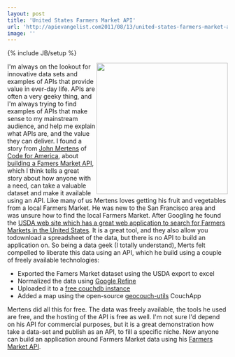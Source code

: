 ```yaml
---
layout: post
title: 'United States Farmers Market API'
url: 'http://apievangelist.com2011/08/13/united-states-farmers-market-api/'
image: ''
---
```

{% include JB/setup %}
<img src="http://kinlane-productions.s3.amazonaws.com/api-evangelist/Farmers-Market-Data-US-Map.png"  width="300" align="right" />I'm always on the lookout for innovative data sets and examples of APIs that provide value in ever-day life. APIs are often a very geeky thing, and I'm always trying to find examples of APIs that make sense to my mainstream audience, and help me explain what APIs are, and the value they can deliver.
I found a story from <a title="John Mertens" href="http://twitter.com/!/@mertonium">John Mertens</a> of <a title="Code for America" href="http://codeforamerica.org/">Code for America</a>, about <a title="building a famers market Api" href="http://codeforamerica.org/2011/08/08/farmers-market-api/">building a Famers Market API</a>, which I think tells a great story about how anyone with a need, can take a valuable dataset and make it available using an API.
Like many of us Mertens loves getting his fruit and vegetables from a local Farmers Market. He was new to the San Francisco area and was unsure how to find the local Farmers Market. After Googling he found the <a title="USDA web site which has a great web-application for searching for famers markets in the US" href="http://search.ams.usda.gov/farmersmarkets/">USDA web site which has a great web application to search for Farmers Markets in the United States</a>. It is a great tool, and they also allow you todownload a spreadsheet of the data, but there is no API to build an application on.
So being a data geek (I totally understand), Merts felt compelled to liberate this data using an API, which he build using a couple of freely available technologies:
<ul >
     <li>Exported the Famers Market dataset using the USDA export to excel
     </li>
     <li>Normalized the data using <a title="Google Refine" href="http://code.google.com/p/google-refine/">Google Refine</a>
     </li>
     <li>Uploaded it to a <a title="free couchdb instance" href="http://iriscouch.com/">free couchdb instance</a>
     </li>
     <li>Added a map using the open-source <a title="geocouch-utils" href="https://github.com/maxogden/geocouch-utils">geocouch-utils</a> CouchApp
     </li>
</ul>Mertens did all this for free. The data was freely available, the tools he used are free, and the hosting of the API is free as well. I'm not sure I'd depend on his API for commercial purposes, but it is a great demonstration how take a data-set and publish as an API, to fill a specific niche.
Now anyone can build an application around Farmers Market data using his <a title="Farmers Market API" href="http://usda.iriscouch.com/farmers_markets/_design/geo/_spatiallist/geojson/full?bbox=-122.61248930742187,37.655669842383595,-122.24788054277343,37.83240550745524">Farmers Market API</a>.
